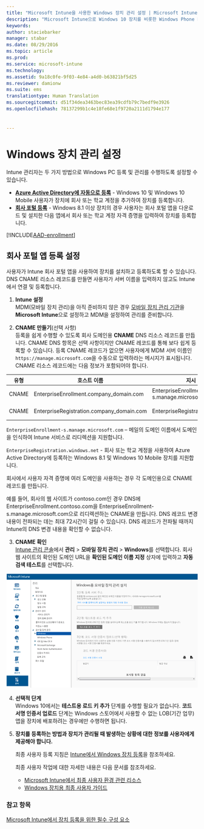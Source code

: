 ```yaml
---
title: "Microsoft Intune을 사용한 Windows 장치 관리 설정 | Microsoft Intune"
description: "Microsoft Intune으로 Windows 10 장치를 비롯한 Windows Phone PC에 대한 MDM(모바일 장치 관리)을 설정합니다."
keywords: 
author: staciebarker
manager: stabar
ms.date: 08/29/2016
ms.topic: article
ms.prod: 
ms.service: microsoft-intune
ms.technology: 
ms.assetid: 9a18c0fe-9f03-4e84-a4d0-b63821bf5d25
ms.reviewer: damionw
ms.suite: ems
translationtype: Human Translation
ms.sourcegitcommit: d51f34dea3463bec83ea39cdfb79c7bedf9e3926
ms.openlocfilehash: 78137299b1c4e18fe68e1f9720a2111d1794e177


---
```


# <a name="set-up-windows-device-management"></a>Windows 장치 관리 설정

Intune 관리자는 두 가지 방법으로 Windows PC 등록 및 관리를 수행하도록 설정할 수 있습니다.

- **[Azure Active Directory에 자동으로 등록](#azure-active-directory-enrollment)** - Windows 10 및 Windows 10 Mobile 사용자가 장치에 회사 또는 학교 계정을 추가하여 장치를 등록합니다.
- **[회사 포털 등록](#company-portal-app-enrollment)** - Windows 8.1 이상 장치의 경우 사용자는 회사 포털 앱을 다운로드 및 설치한 다음 앱에서 회사 또는 학교 계정 자격 증명을 입력하여 장치를 등록합니다.

[!INCLUDE[AAD-enrollment](../includes/win10-automatic-enrollment-aad.md)]

## <a name="set-up-company-portal-app-enrollment"></a>회사 포털 앱 등록 설정
사용자가 Intune 회사 포털 앱을 사용하여 장치를 설치하고 등록하도록 할 수 있습니다. DNS CNAME 리소스 레코드를 만들면 사용자가 서버 이름을 입력하지 않고도 Intune에서 연결 및 등록합니다.

1. **Intune 설정**<br>
MDM(모바일 장치 관리)을 아직 준비하지 않은 경우 [모바일 장치 관리 기관](prerequisites-for-enrollment.md#set-mobile-device-management-authority)을 **Microsoft Intune**으로 설정하고 MDM을 설정하여 관리를 준비합니다.

2. **CNAME 만들기**(선택 사항)<br>등록을 쉽게 수행할 수 있도록 회사 도메인용 **CNAME** DNS 리소스 레코드를 만듭니다. CNAME DNS 항목은 선택 사항이지만 CNAME 레코드를 통해 보다 쉽게 등록할 수 있습니다. 등록 CNAME 레코드가 없으면 사용자에게 MDM 서버 이름인 `https://manage.microsoft.com`을 수동으로 입력하라는 메시지가 표시됩니다. CNAME 리소스 레코드에는 다음 정보가 포함되어야 합니다.

  |유형|호스트 이름|지시 대상|TTL|
  |--------|-------------|-------------|-------|
  |CNAME|EnterpriseEnrollment.company_domain.com|EnterpriseEnrollment-s.manage.microsoft.com |1시간|
  |CNAME|EnterpriseRegistration.company_domain.com|EnterpriseRegistration.windows.net|1시간|

  `EnterpriseEnrollment-s.manage.microsoft.com` – 메일의 도메인 이름에서 도메인을 인식하여 Intune 서비스로 리디렉션을 지원합니다.

  `EnterpriseRegistration.windows.net` - 회사 또는 학교 계정을 사용하여 Azure Active Directory에 등록하는 Windows 8.1 및 Windows 10 Mobile 장치를 지원합니다.

  회사에서 사용자 자격 증명에 여러 도메인을 사용하는 경우 각 도메인용으로 CNAME 레코드를 만듭니다.

  예를 들어, 회사의 웹 사이트가 contoso.com인 경우 DNS에 EnterpriseEnrollment.contoso.com을 EnterpriseEnrollment-s.manage.microsoft.com으로 리디렉션하는 CNAME을 만듭니다. DNS 레코드 변경 내용이 전파되는 데는 최대 72시간이 걸릴 수 있습니다. DNS 레코드가 전파될 때까지 Intune의 DNS 변경 내용을 확인할 수 없습니다.

3.  **CNAME 확인**<br>[Intune 관리 콘솔](http://manage.microsoft.com)에서 **관리** &gt; **모바일 장치 관리** &gt; **Windows**를 선택합니다. 회사 웹 사이트의 확인된 도메인 URL을 **확인된 도메인 이름 지정** 상자에 입력하고 **자동 검색 테스트**를 선택합니다.

  ![Windows 장치 관리 대화 상자](../media/enroll-intune-winenr.png)

4.  **선택적 단계**<br>Windows 10에서는 **테스트용 로드 키 추가** 단계를 수행할 필요가 없습니다. **코드 서명 인증서 업로드** 단계는 Windows 스토어에서 사용할 수 없는 LOB(기간 업무) 앱을 장치에 배포하려는 경우에만 수행하면 됩니다.

6.  **장치를 등록하는 방법과 장치가 관리될 때 발생하는 상황에 대한 정보를 사용자에게 제공해야 합니다.**

    최종 사용자 등록 지침은 [Intune에서 Windows 장치 등록](../enduser/enroll-your-device-in-intune-windows.md)을 참조하세요.

    최종 사용자 작업에 대한 자세한 내용은 다음 문서를 참조하세요.
      - [Microsoft Intune에서 최종 사용자 환경 관련 리소스](what-to-tell-your-end-users-about-using-microsoft-intune.md)
      - [Windows 장치용 최종 사용자 가이드](../enduser/using-your-windows-device-with-intune.md)

### <a name="see-also"></a>참고 항목
[Microsoft Intune에서 장치 등록을 위한 필수 구성 요소](prerequisites-for-enrollment.md)



<!--HONumber=Nov16_HO2-->


